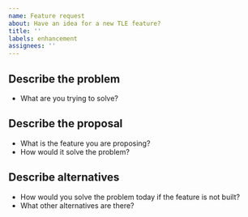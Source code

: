 ```yaml
---
name: Feature request
about: Have an idea for a new TLE feature?
title: ''
labels: enhancement
assignees: ''
---
```


## Describe the problem

* What are you trying to solve?

## Describe the proposal

* What is the feature you are proposing?
* How would it solve the problem?

## Describe alternatives

* How would you solve the problem today if the feature is not built?
* What other alternatives are there?
